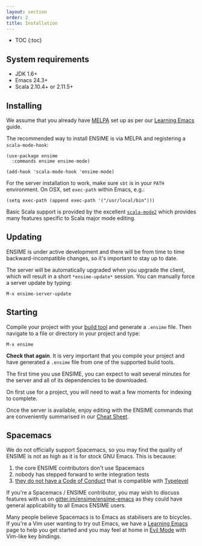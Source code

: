 ```yaml
---
layout: section
order: 2
title: Installation
---
```


- TOC
{:toc}


## System requirements

- JDK 1.6+
- Emacs 24.3+
- Scala 2.10.4+ or 2.11.5+


## Installing

We assume that you already have [MELPA](http://melpa.org) set up as per our [Learning Emacs](/editors/emacs/learning) guide.

The recommended way to install ENSIME is via MELPA and registering a `scala-mode-hook`:

```elisp
(use-package ensime
  :commands ensime ensime-mode)

(add-hook 'scala-mode-hook 'ensime-mode)
```

For the server installation to work, make sure `sbt` is in your `PATH` environment. On OSX, set `exec-path` within Emacs, e.g.:

```elisp
(setq exec-path (append exec-path '("/usr/local/bin")))
```

Basic Scala support is provided by the excellent [`scala-mode2`](/editors/emacs/scala-mode) which provides many features specific to Scala major mode editing.


## Updating

ENSIME is under active development and there will be from time to time backward-incompatible changes, so it's important to stay up to date.

The server will be automatically upgraded when you upgrade the client, which will result in a short `*ensime-update*` session. You can manually force a server update by typing:

```
M-x ensime-server-update
```


## Starting

Compile your project with your [build tool](/build_tools) and generate a `.ensime` file. Then navigate to a file or directory in your project and type:

```
M-x ensime
```

**Check that again**. It is very important that you compile your project and have generated a `.ensime` file from one of the supported build tools.

The first time you use ENSIME, you can expect to wait several minutes for the server and all of its dependencies to be downloaded.

On first use for a project, you will need to wait a few moments for indexing to complete.

Once the server is available, enjoy editing with the ENSIME commands that are conveniently summarised in our [Cheat Sheet](/editors/emacs/cheat_sheet).


## Spacemacs

We do not officially support Spacemacs, so you may find the quality of ENSIME is not as high as it is for stock GNU Emacs. This is because:

1. the core ENSIME contributors don't use Spacemacs
2. nobody has stepped forward to write integration tests
3. [they do not have a Code of Conduct](https://github.com/syl20bnr/spacemacs/pull/3484) that is compatible with [Typelevel](http://typelevel.org/conduct.html)

If you're a Spacemacs / ENSIME contributor, you may wish to discuss features with us on [gitter.im/ensime/ensime-emacs](http://gitter.im/ensime/ensime-emacs) as they could have general applicability to all Emacs ENSIME users.

Many people believe Spacemacs is to Emacs as stabilisers are to bicycles. If you're a Vim user wanting to try out Emacs, we have a [Learning Emacs](/editors/emacs/learning) page to help you get started and you may feel at home in [Evil Mode](https://bitbucket.org/lyro/evil/wiki/Home) with Vim-like key bindings.
